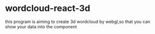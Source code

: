 # wordcloud-react-3d
this program is aiming to create 3d wordcloud by webgl,so that you can show your data into the component 
